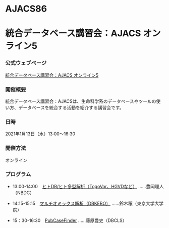 # AJACS86
# 統合データベース講習会：AJACS オンライン5

### 公式ウェブページ
[統合データベース講習会：AJACS オンライン5](https://biosciencedbc.jp/event/ajacs/ajacs86.html)  

### 開催概要
統合データベース講習会：AJACSは、生命科学系のデータベースやツールの使い方、データベースを統合する活動を紹介する講習会です。

### 日時
2021年1月13日（水）13:00〜16:30

### 開催方法
オンライン

### プログラム
- 13:00-14:00　[ヒトDB/ヒト多型解析（TogoVar、HGVDなど）](01_toyooka)
……豊岡理人（NBDC）

- 14:15-15:15　[マルチオミックス解析（DBKERO）](02_suzuki)
……鈴木穣（東京大学大学院）

- 15：30-16:30　[PubCaseFinder](03_fujiwara)
……藤原豊史（DBCLS）
